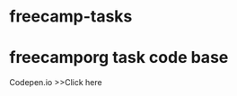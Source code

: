 # freecamp-tasks
<h1>freecamporg task code base</h1>
Codepen.io >><a herf="https://codepen.io/pratik-rathod/" target="_blank">Click here</a>
